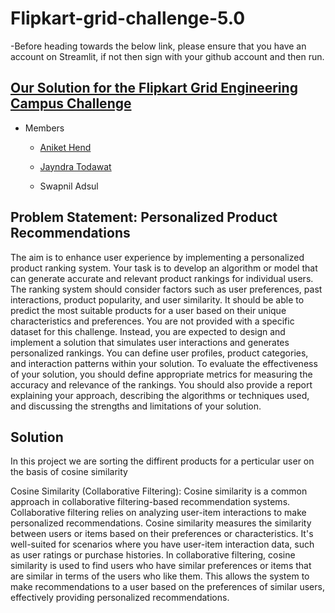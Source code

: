 # Flipkart-grid-challenge-5.0

-Before heading towards the below link, please ensure that you have an account on Streamlit, if not then sign with your github account and then run.

## [Our Solution for the Flipkart Grid Engineering Campus Challenge](https://flipkart-grid-challenge-50-lcwatwyfcobyuqm6z2cmi9.streamlit.app/)
   
  - Members
  
      - [Aniket Hend](https://github.com/AniketHend)
  
      - [Jayndra Todawat](https://github.com/Jaytodawat)
                   
      - Swapnil Adsul
  
## Problem Statement: Personalized Product Recommendations
   The aim is to enhance user experience by implementing a personalized product ranking system.
      Your task is to develop an algorithm or model that can generate accurate and relevant product
      rankings for individual users. The ranking system should consider factors such as user
      preferences, past interactions, product popularity, and user similarity. It should be able to predict
      the most suitable products for a user based on their unique characteristics and preferences.
      You are not provided with a specific dataset for this challenge. Instead, you are expected to
      design and implement a solution that simulates user interactions and generates personalized
      rankings. You can define user profiles, product categories, and interaction patterns within your
      solution.
         To evaluate the effectiveness of your solution, you should define appropriate metrics for
      measuring the accuracy and relevance of the rankings. You should also provide a report
      explaining your approach, describing the algorithms or techniques used, and discussing the
      strengths and limitations of your solution.
     
## Solution
   In this project we are sorting the diffirent products for a perticular user on the basis of cosine similarity

   Cosine Similarity (Collaborative Filtering):
        Cosine similarity is a common approach in collaborative filtering-based recommendation systems. Collaborative filtering relies on analyzing user-item interactions to make personalized recommendations. Cosine similarity measures the similarity between users or items based on their preferences or characteristics. It's well-suited for scenarios where you have user-item interaction data, such as user ratings or purchase histories.
   In collaborative filtering, cosine similarity is used to find users who have similar preferences or items that are similar in terms of the users who like them. This allows the system to make recommendations to a user based on the preferences of similar users, effectively providing personalized recommendations.

